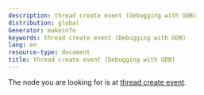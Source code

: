 ```yaml
---
description: thread create event (Debugging with GDB)
distribution: global
Generator: makeinfo
keywords: thread create event (Debugging with GDB)
lang: en
resource-type: document
title: thread create event (Debugging with GDB)
---
```

The node you are looking for is at [thread create event](Stop-Reply-Packets.html#thread-create-event).
